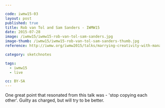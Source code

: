 ```yaml
---

code: iwmw15-03
layout: post
published: true
title: Rob van Tol and Sam Sanders - IWMW15
date: 2015-07-28
image: /iwmw15/iwmw15-rob-van-tol-sam-sanders.jpg
image-thumb: /iwmw15/iwmw15-rob-van-tol-sam-sanders-thumb.jpg
reference: http://iwmw.org/iwmw2015/talks/marrying-creativity-with-management-complexity/

category: sketchnotes

tags:
  - iwmw15
  - live

cc: BY-SA
---
```


One great point that resonated from this talk was - 'stop copying each other'. Guilty as charged, but will try to be better.
